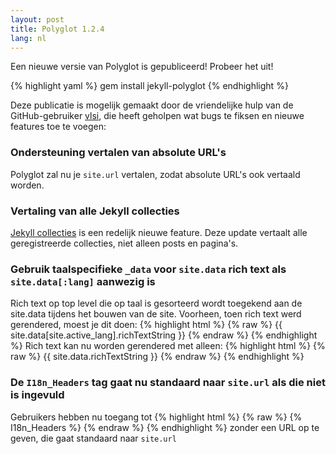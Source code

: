 ```yaml
---
layout: post
title: Polyglot 1.2.4
lang: nl
---
```


Een nieuwe versie van Polyglot is gepubliceerd! Probeer het uit!

{% highlight yaml %}
gem install jekyll-polyglot
{% endhighlight %}

Deze publicatie is mogelijk gemaakt door de vriendelijke hulp van de GitHub-gebruiker [vlsi](https://github.com/vlsi), die heeft geholpen wat bugs te fiksen en nieuwe features toe te voegen:

### Ondersteuning vertalen van absolute URL's
Polyglot zal nu je `site.url` vertalen, zodat absolute URL's ook vertaald worden.

### Vertaling van alle Jekyll collecties
[Jekyll collecties](https://jekyllrb.com/docs/collections/) is een redelijk nieuwe feature. Deze update vertaalt alle geregistreerde collecties, niet alleen posts en pagina's.

### Gebruik taalspecifieke `_data` voor `site.data` rich text als `site.data[:lang]` aanwezig is
Rich text op top level die op taal is gesorteerd wordt toegekend aan de site.data tijdens het bouwen van de site. Voorheen, toen rich text werd gerendered, moest je dit doen:
{% highlight html %}
{% raw %}
{{ site.data[site.active_lang].richTextString }}
{% endraw %}
{% endhighlight %}
Rich text kan nu worden gerendered met alleen:
{% highlight html %}
{% raw %}
{{ site.data.richTextString }}
{% endraw %}
{% endhighlight %}

### De `I18n_Headers` tag gaat nu standaard naar `site.url` als die niet is ingevuld
Gebruikers hebben nu toegang tot
{% highlight html %}
{% raw %}
{% I18n_Headers %}
{% endraw %}
{% endhighlight %}
zonder een URL op te geven, die gaat standaard naar `site.url`
